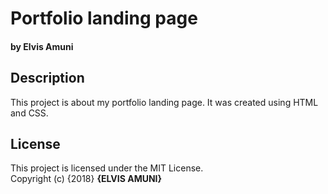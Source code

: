 # Portfolio landing page
#### by Elvis Amuni
## Description
This project is about my portfolio landing page. It was created using  HTML and CSS.
## License
This project is licensed under the MIT License.   
Copyright (c) {2018} **{ELVIS AMUNI}**
